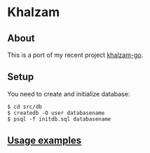 # Khalzam

## About
This is a port of my recent project
[khalzam-go](https://github.com/kisasexypantera94/khalzam).

## Setup
You need to create and initialize database:
```
$ cd src/db
$ createdb -O user databasename
$ psql -f initdb.sql databasename
```

## [Usage examples](https://github.com/kisasexypantera94/khalzam-rs/tree/master/examples)
